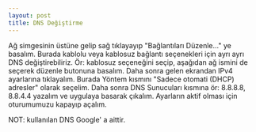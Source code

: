 ```yaml
---
layout: post
title: DNS Değiştirme
---
```


Ağ simgesinin üstüne gelip sağ tıklayayıp "Bağlantıları Düzenle..." ye basalım.
Burada kablolu veya kablosuz bağlantı seçenekleri için ayrı ayrı DNS değiştirebiliriz.
Ör: kablosuz seçeneğini seçip, aşağıdan ağ ismini de seçerek düzenle butonuna basalım.
Daha sonra gelen ekrandan IPv4 ayarlarına tıklayalım. Burada Yöntem kısmını
"Sadece otomati (DHCP) adresler" olarak seçelim. Daha sonra DNS Sunucuları kısmına
ör: 8.8.8.8, 8.8.4.4 yazalım ve uygulaya basarak çıkalım. Ayarların aktif olması için
oturumumuzu kapayıp açalım.

NOT: kullanılan DNS Google' a aittir.

